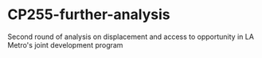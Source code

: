 # CP255-further-analysis
Second round of analysis on displacement and access to opportunity in LA Metro's joint development program
